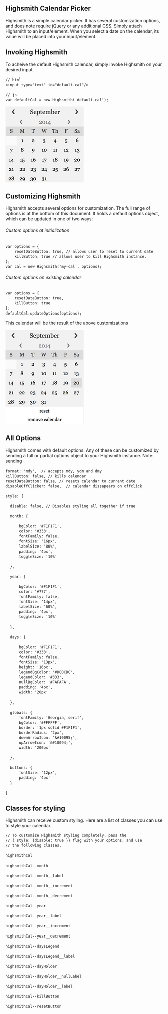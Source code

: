 ## Highsmith Calendar Picker

Highsmith is a simple calendar picker.  It has several customization options, and does note require jQuery or any additional CSS.  Simply attach Highsmith to an input/element.  When you select a date on the calendar, its value will be placed into your input/element.

## Invoking Highsmith

To acheive the default Highsmith calendar, simply invoke Highsmith on your desired input.

	// html
	<input type="text" id="default-cal"/>
	
	// js
	var defaultCal = new Highsmith('default-cal');
	
![Alt text](img/default.png)

## Customizing Highsmith

Highsmith accepts several options for customization.  The full range of options is at the bottom of this document.  It holds a default options object, which can be updated in one of two ways:

###### Custom options at initialization
	var options = {
		resetDateButton: true, // allows user to reset to current date
		killButton: true // allows user to kill Highsmith instance.
	};
	var cal = new Highsmith('my-cal', options);

###### Custom options on existing calendar	
	var options = {
		resetDateButton: true,
		killButton: true
	};
	defaultCal.updateOptions(options);

This calendar will be the result of the above customizations

![Alt text](img/custom_1.png)

## All Options
Highsmith comes with default options.  Any of these can be customized by sending a full or partial options object to your Highsmith instance.  Note: sending

    format: 'mdy',  // accepts mdy, ydm and dmy
    killButton: false, // kills calendar
    resetDateButton: false, // resets calendar to current date
    disableOffClicker: false,  // calendar dissapears on offclick

    style: {

      disable: false, // Disables styling all together if true

      month: {

          bgColor: '#F1F1F1',
          color: '#333',
          fontFamily: false,
          fontSize: '16px',
          labelSize: '80%',
          padding: '4px',
          toggleSize: '10%'

      },

      year: {

          bgColor: '#F1F1F1',
          color: '#777',
          fontFamily: false,
          fontSize: '14px',
          labelSize: '60%',
          padding: '4px',
          toggleSize: '10%'

      },

      days: {

          bgColor: '#F1F1F1',
          color: '#333',
          fontFamily: false,
          fontSize: '13px',
          height: '16px',
          legendBgColor: '#DCDCDC',
          legendColor: '#333',
          nullBgColor: '#FAFAFA',
          padding: '4px',
          width: '20px'

      },

      globals: {
          fontFamily: 'Georgia, serif',
          bgColor: '#FFFFFF',
          border: '1px solid #F1F1F1',
          borderRadius: '2px',
          downArrowIcon: '&#10095;',
          upArrowIcon: '&#10094;',
          width: '200px'

      },

      buttons: {
          fontSize: '12px',
          padding: '4px'
      }

    }

## Classes for styling

Highsmith can receive custom styling.  Here are a list of classes you can use to style your calendar.

	// To customize Highsmith styling completely, pass the
	// { style: {disable: true }} flag with your options, and use
	// the following classes.

    highsmithCal

    highsmithCal--month

    highsmithCal--month__label

    highsmithCal--month__increment

    highsmithCal--month__decrement

    highsmithCal--year

    highsmithCal--year__label

    highsmithCal--year__increment

    highsmithCal--year__decrement

    highsmithCal--daysLegend
    
    highsmithCal--daysLegend__label

    highsmithCal--dayHolder
    
    highsmithCal--dayHolder__nullLabel
    
    highsmithCal--dayHolder__label

    highsmithCal--killButton

    highsmithCal--resetButton
